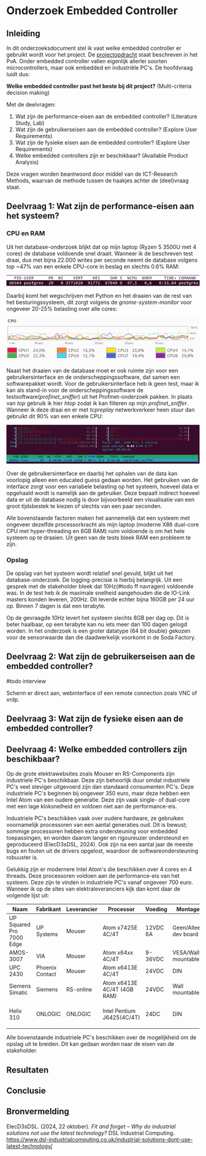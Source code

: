 # Onderzoek Embedded Controller

## Inleiding

In dit onderzoeksdocument stel ik vast welke embedded controller er gebruikt wordt voor het project. De [projectopdracht](../process/PvA.markdown#4-doelstelling-opdracht-en-op-te-leveren-resultaten-voor-het-bedrijf) staat beschreven in het PvA. Onder embedded controller vallen eigenlijk allerlei soorten microcontrollers, maar ook embedded en industriële PC's. De hoofdvraag luidt dus:

**Welke embedded controller past het beste bij dit project?** (Multi-criteria decision making)

Met de deelvragen:

1. Wat zijn de performance-eisen aan de embedded controller? (Literature Study, Lab)
2. Wat zijn de gebruikerseisen aan de embedded controller? (Explore User Requirements)
3. Wat zijn de fysieke eisen aan de embedded controller? (Explore User Requirements)
4. Welke embedded controllers zijn er beschikbaar? (Available Product Analysis)

Deze vragen worden beantwoord door middel van de ICT-Research Methods, waarvan de methode tussen de haakjes achter de (deel)vraag staat.

## Deelvraag 1: Wat zijn de performance-eisen aan het systeem?

### CPU en RAM

Uit het database-onderzoek blijkt dat op mijn laptop (Ryzen 5 3500U met 4 cores) de database voldoende snel draait. Wanneer ik de beschreven test draai, dus met bijna 22.000 writes per seconde neemt de database volgens *top* ~47% van een enkele CPU-core in beslag en slechts 0.6% RAM:

![](embedded-controller/top-db.png)

Daarbij komt het wegschrijven met Python en het draaien van de rest van het besturingssysteem, dit zorgt volgens de *gnome-system-monitor* voor ongeveer 20-25% belasting over alle cores:

![](embedded-controller/gnome-sysmon-db.png)

Naast het draaien van de database moet er ook ruimte zijn voor een gebruikersinterface en de onderscheppingssoftware, dat samen een softwarepakket wordt. Voor de gebruikersinterface heb ik geen test, maar ik kan als stand-in voor de onderscheppingssoftware de testsoftware(*profinet_sniffer*) uit het Profinet-onderzoek pakken. In plaats van *top* gebruik ik hier *htop* zodat ik kan filteren op mijn *profinet_sniffer*. Wanneer ik deze draai en er met *tcpreplay* netwerkverkeer heen stuur dan gebruikt dit 90% van een enkele CPU:

![](embedded-controller/htop-sniffer.png)

Over de gebruikersinterface en daarbij het ophalen van de data kan voorlopig alleen een educated guess gedaan worden. Het gebruiken van de interface zorgt voor een variabele belasting op het systeem, hoeveel data er opgehaald wordt is namelijk aan de gebruiker. Deze bepaalt indirect hoeveel data er uit de database nodig is door bijvoorbeeld een visualisatie van een groot tijdsbestek te kiezen of slechts van een paar seconden. 

Alle bovenstaande factoren maken het aannemelijk dat een systeem met ongeveer dezelfde processorkracht als mijn laptop (moderne X86 dual-core CPU met hyper-threading en 8GB RAM) ruim voldoende is om het hele systeem op te draaien. Uit geen van de tests bleek RAM een probleem te zijn.

### Opslag

De opslag van het systeem wordt relatief snel gevuld, blijkt uit het database-onderzoek. De logging-precisie is hierbij belangrijk. Uit een gesprek met de stakeholder bleek dat 10Hz(#todo ff navragen) voldoende was. In de test heb ik de maximale snelheid aangehouden die de IO-Link masters konden leveren, 200Hz. Dit leverde echter bijna 160GB per 24 uur op. Binnen 7 dagen is dat een terabyte. 

Op de gevraagde 10Hz levert het systeem slechts 8GB per dag op. Dit is beter haalbaar, op een terabyte kan nu iets meer dan 100 dagen gelogd worden. In het onderzoek is een groter datatype (64 bit double) gekozen voor de sensorwaarde dan die daadwerkelijk voorkomt in de Soda Factory. 

## Deelvraag 2: Wat zijn de gebruikerseisen aan de embedded controller?

#todo interview

Scherm er direct aan, webinterface of een remote connection zoals VNC of xrdp.

## Deelvraag 3: Wat zijn de fysieke eisen aan de embedded controller?





## Deelvraag 4: Welke embedded controllers zijn beschikbaar?

Op de grote elektrawebsites zoals Mouser en RS-Components zijn industriele PC's beschikbaar. Deze zijn behoorlijk duur omdat industriele PC's veel steviger uitgevoerd zijn dan standaard consumenten PC's. Deze industriele PC's beginnen bij ongeveer 350 euro, maar deze hebben een Intel Atom van een oudere generatie. Deze zijn vaak single- of dual-core met een lage kloksnelheid en voldoen niet aan de performance-eis. 

Industriele PC's beschikken vaak over oudere hardware, ze gebruiken voornamelijk processoren van een aantal generaties oud. Dit is bewust; sommige processoren hebben extra ondersteuning voor embedded toepassingen, en worden daarom langer en rigoureuzer ondersteund en geproduceerd (ElecD3sDSL, 2024). Ook zijn na een aantal jaar de meeste bugs en fouten uit de drivers opgelost, waardoor de softwareondersteuning robuuster is.

Gelukkig zijn er modernere Intel Atom's die beschikken over 4 cores en 4 threads. Deze processoren voldoen aan de performance-eis van het systeem. Deze zijn te vinden in industriele PC's vanaf ongeveer 700 euro. Wanneer ik op de sites van elektraleveranciers kijk dan komt daar de volgende lijst uit:

| Naam                     | Fabrikant       | Leverancier | Processor                   | Voeding  | Montage               | Prijs                                       | Link                                                         |
| ------------------------ | --------------- | ----------- | --------------------------- | -------- | --------------------- | ------------------------------------------- | ------------------------------------------------------------ |
| UP Squared Pro 7000 Edge | UP Systems      | Mouser      | Atom x7425E 4C/4T           | 12VDC 6A | Geen/Alleen dev board | 465,60(Alleen devboard zonder behuizing)    | [Mouser](https://nl.mouser.com/ProductDetail/IEI/TANK-600-CV-N2600-8C-2G-R11?qs=sGAEpiMZZMv0DJfhVcWlK6FmZcYeBHRRZjNuoeJc7hhPcUKxGCxaiA%3D%3D) |
| AMOS-3007                | VIA             | Mouser      | Atom x64xx 4C/4T            | 9-36VDC  | VESA/Wall mountable   | 710,60                                      | [Mouser](https://nl.mouser.com/ProductDetail/VIA/AMOS-3007-1Q15A0?qs=sGAEpiMZZMv0DJfhVcWlK9Igd9QWlgUBiExwCzqIKSJJVS1iDs1kMQ%3D%3D) |
| UPC 2430                 | Phoenix Contact | Mouser      | Atom x6413E 4C/4T           | 24VDC    | DIN                   | 873,21                                      | [Mouser](https://nl.mouser.com/ProductDetail/Phoenix-Contact/1433152?qs=2SLPxufLcgDWNiE2lJTk9A%3D%3D) |
| Siemens Simatic          | Siemens         | RS-online   | Atom x6413E 4C/4T (4GB RAM) | 24VDC    | Wall mountable        | 861,30                                      | [RS-Online](https://nl.rs-online.com/web/p/industrial-computers/2713544) |
| Helix 310                | ONLOGIC         | ONLOGIC     | Intel Pentium J6425(4C/4T)  | 24DC     | DIN                   | 710,27 (incl DIN mount, 24V Terminal block) | [ONLOGIC](https://www.onlogic.com/nl/store/hx310/#specifications) |

Alle bovenstaande industriele PC's beschikken over de mogelijkheid om de opslag uit te breiden. Dit kan gedaan worden naar de eisen van de stakeholder.

## Resultaten





## Conclusie





## Bronvermelding

ElecD3sDSL. (2024, 22 oktober). *Fit and forget – Why do industrial solutions not use the latest technology?* DSL Industrial Computing. https://www.dsl-industrialcomputing.co.uk/industrial-solutions-dont-use-latest-technology/